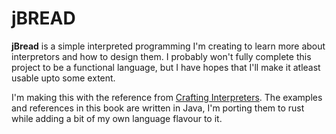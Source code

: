 # jBREAD

**jBread** is a simple interpreted programming I'm creating to learn more about
interpretors and how to design them. I probably won't fully complete this project
to be a functional language, but I have hopes that I'll make it atleast usable
upto some extent.

I'm making this with the reference from [Crafting Interpreters](https://craftinginterpreters.com).
The examples and references in this book are written in Java, I'm porting them to rust while
adding a bit of my own language flavour to it.
